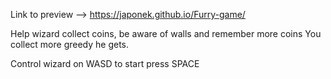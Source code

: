 Link to preview --> https://japonek.github.io/Furry-game/


Help wizard collect coins, be aware of walls and remember more coins You collect more greedy he gets.

Control wizard on WASD to start press SPACE
